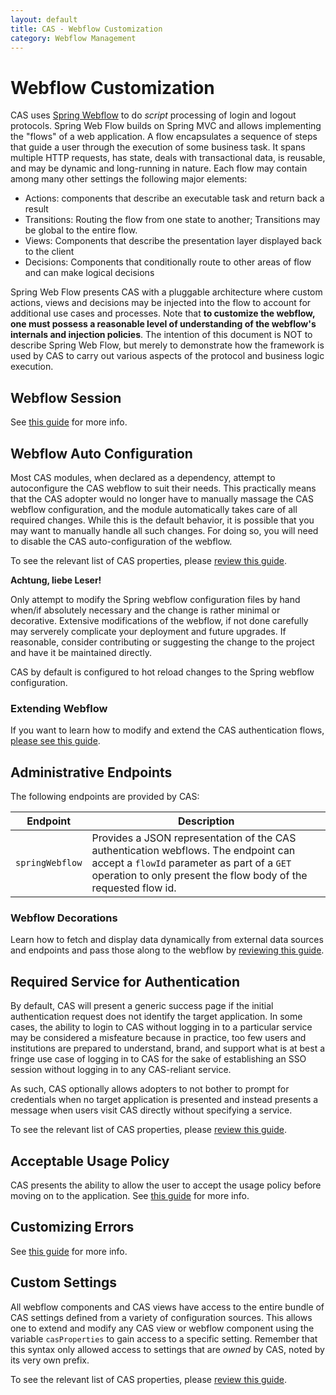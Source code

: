 ```yaml
---
layout: default
title: CAS - Webflow Customization
category: Webflow Management
---
```


# Webflow Customization

CAS uses [Spring Webflow](http://projects.spring.io/spring-webflow) to do *script* processing of login and logout protocols.
Spring Web Flow builds on Spring MVC and allows implementing the "flows" of a web application. A flow encapsulates a sequence
of steps that guide a user through the execution of some business task. It spans multiple HTTP requests, has state, deals with
 transactional data, is reusable, and may be dynamic and long-running in nature. Each flow may contain among many other settings the following major elements:

- Actions: components that describe an executable task and return back a result
- Transitions: Routing the flow from one state to another; Transitions may be global to the entire flow.
- Views: Components that describe the presentation layer displayed back to the client
- Decisions: Components that conditionally route to other areas of flow and can make logical decisions

Spring Web Flow presents CAS with a pluggable architecture where custom actions, views and decisions may be injected into the
flow to account for additional use cases and processes. Note that <strong>to customize the webflow, one must possess a reasonable level of understanding of the webflow's internals and injection policies</strong>. The intention of this document is NOT to describe Spring Web Flow, but merely to demonstrate how the framework is used by CAS to carry out various aspects of the protocol and business logic execution.

## Webflow Session

See [this guide](Webflow-Customization-Sessions.html) for more info.

## Webflow Auto Configuration

Most CAS modules, when declared as a dependency, attempt to autoconfigure the CAS webflow to suit their needs.
This practically means that the CAS adopter would no longer have to manually massage the CAS webflow configuration,
and the module automatically takes care of all required changes. While this is the default behavior, it is possible that
you may want to manually handle all such changes. For doing so, you will need to disable the CAS auto-configuration
of the webflow.

To see the relevant list of CAS properties, please [review this guide](../configuration/Configuration-Properties.html#spring-webflow).

<div class="alert alert-warning"><strong>Achtung, liebe Leser!</strong><p>Only attempt to 
modify the Spring webflow configuration files by hand when/if absolutely necessary and the
change is rather minimal or decorative. Extensive modifications of the webflow, if not done carefully
may serverely complicate your deployment and future upgrades. If reasonable, consider contributing or
suggesting the change to the project and have it be maintained directly.</p></div>

CAS by default is configured to hot reload changes to the Spring webflow configuration.

### Extending Webflow

If you want to learn how to modify and extend the CAS authentication flows, [please see this guide](Webflow-Customization-Extensions.html).

## Administrative Endpoints

The following endpoints are provided by CAS:
 
| Endpoint                 | Description
|--------------------------|------------------------------------------------
| `springWebflow`          | Provides a JSON representation of the CAS authentication webflows. The endpoint can accept a `flowId` parameter as part of a `GET` operation to only present the flow body of the requested flow id.

### Webflow Decorations

Learn how to fetch and display data dynamically from external data sources and endpoints and pass those along to the webflow by [reviewing this guide](Webflow-Customization-Extensions.html).

## Required Service for Authentication

By default, CAS will present a generic success page if the initial authentication request does not identify
the target application. In some cases, the ability to login to CAS without logging
in to a particular service may be considered a misfeature because in practice, too few users and institutions
are prepared to understand, brand, and support what is at best a fringe use case of logging in to CAS for the
sake of establishing an SSO session without logging in to any CAS-reliant service.

As such, CAS optionally allows adopters to not bother to prompt for credentials when no target application is presented
and instead presents a message when users visit CAS directly without specifying a service.

To see the relevant list of CAS properties, please [review this guide](../configuration/Configuration-Properties.html#global-sso-behavior).

## Acceptable Usage Policy

CAS presents the ability to allow the user to accept the usage policy before moving on to the application.
See [this guide](Webflow-Customization-AUP.html) for more info.

## Customizing Errors

See [this guide](Webflow-Customization-Exceptions.html) for more info.

## Custom Settings

All webflow components and CAS views have access to the entire bundle of CAS settings defined from a variety of configuration sources. This allows one to extend and modify any CAS view or webflow component using the variable `casProperties` to gain access to a specific setting. Remember that this syntax only allowed access to settings that are *owned* by CAS, noted by its very own prefix.

To see the relevant list of CAS properties, please [review this guide](../configuration/Configuration-Properties.html#custom-settings).

